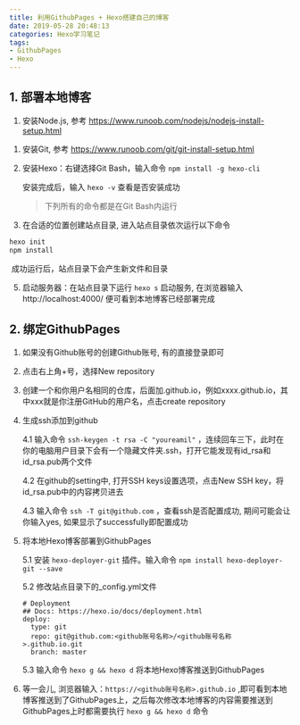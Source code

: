 ```yaml
---
title: 利用GithubPages + Hexo搭建自己的博客
date: 2019-05-28 20:48:13
categories: Hexo学习笔记
tags:
- GithubPages
- Hexo
---
```




## 1. 部署本地博客

1. 安装Node.js, 参考 <https://www.runoob.com/nodejs/nodejs-install-setup.html>

<!--more-->

1. 安装Git, 参考 <https://www.runoob.com/git/git-install-setup.html>

2. 安装Hexo：右键选择Git Bash，输入命令 `npm install -g hexo-cli` 

   安装完成后，输入 `hexo -v` 查看是否安装成功 

   > 下列所有的命令都是在Git Bash内运行

3. 在合适的位置创建站点目录, 进入站点目录依次运行以下命令

```markdown
hexo init
npm install
```

​		成功运行后，站点目录下会产生新文件和目录

5. 启动服务器：在站点目录下运行 `hexo s` 启动服务, 在浏览器输入 http://localhost:4000/ 便可看到本地博客已经部署完成

## 2. 绑定GithubPages

1. 如果没有Github账号的创建Github账号, 有的直接登录即可

2. 点击右上角+号，选择New repository

3. 创建一个和你用户名相同的仓库，后面加.github.io，例如xxxx.github.io，其中xxx就是你注册GitHub的用户名，点击create repository

4. 生成ssh添加到github

   4.1 输入命令 `ssh-keygen -t rsa -C "youreamil"` ，连续回车三下，此时在你的电脑用户目录下会有一个隐藏文件夹.ssh，打开它能发现有id_rsa和id_rsa.pub两个文件

   4.2  在github的setting中, 打开SSH keys设置选项，点击New SSH key，将id_rsa.pub中的内容拷贝进去

   4.3 输入命令 `ssh -T git@github.com` ，查看ssh是否配置成功, 期间可能会让你输入yes, 如果显示了successfully即配置成功

5. 将本地Hexo博客部署到GithubPages

   5.1 安装 `hexo-deployer-git` 插件。输入命令 `npm install hexo-deployer-git --save` 
   
   5.2 修改站点目录下的_config.yml文件
   
   ```
   # Deployment
   ## Docs: https://hexo.io/docs/deployment.html
   deploy:
     type: git
     repo: git@github.com:<github账号名称>/<github账号名称>.github.io.git
     branch: master
   ```
   
   5.3 输入命令 `hexo g && hexo d` 将本地Hexo博客推送到GithubPages
   
6. 等一会儿, 浏览器输入：`https://<github账号名称>.github.io` ,即可看到本地博客推送到了GithubPages上，之后每次修改本地博客的内容需要推送到GithubPages上时都需要执行 `hexo g && hexo d` 命令



